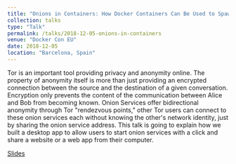 ```yaml
---
title: "Onions in Containers: How Docker Containers Can Be Used to Spawn Onion Services, Securely and Anonymously, from Your Computer."
collection: talks
type: "Talk"
permalink: /talks/2018-12-05-onions-in-containers
venue: "Docker Con EU"
date: 2018-12-05
location: "Barcelona, Spain"
---
```


Tor is an important tool providing privacy and anonymity online. The property of anonymity itself is more than just providing an encrypted connection between the source and the destination of a given conversation. Encryption only prevents the content of the communication between Alice and Bob from becoming known. Onion Services offer bidirectional anonymity through Tor "rendezvous points," other Tor users can connect to these onion services each without knowing the other's network identity, just by sharing the onion service address. This talk is going to explain how we built a desktop app to allow users to start onion services with a click and share a website or a web app from their computer.

[Slides](https://docs.google.com/presentation/d/1wQGQAqlZZB0dubIoyxXc0gIeTHhWIzS5FVXT-PQzYsY/edit#slide=id.p3)
